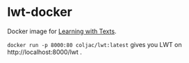# lwt-docker

Docker image for [Learning with Texts](http://lwt.sourceforge.net/).

`docker run -p 8000:80 coljac/lwt:latest` gives you LWT on http://localhost:8000/lwt .

